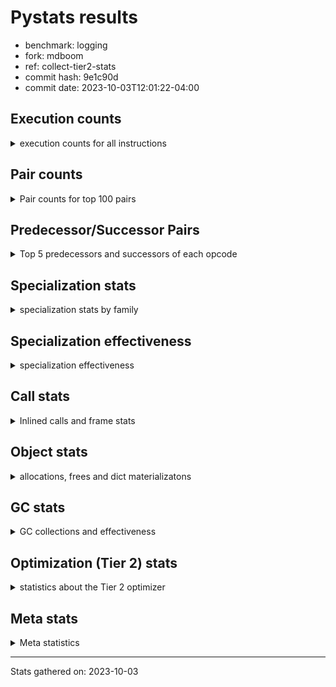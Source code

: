 
# Pystats results

- benchmark: logging
- fork: mdboom
- ref: collect-tier2-stats
- commit hash: 9e1c90d
- commit date: 2023-10-03T12:01:22-04:00

## Execution counts

<details>
<summary> execution counts for all instructions </summary>

|Name | Count | Self | Cumulative | Miss ratio | 
|---|---:|---:|---:|---:|
| LOAD_FAST | 434,014,380 | 22.4% | 22.4% |  |
| POP_JUMP_IF_FALSE | 131,481,780 | 6.8% | 29.2% |  |
| RESUME_CHECK | 124,723,740 | 6.4% | 35.6% |  |
| LOAD_ATTR_INSTANCE_VALUE | 123,517,800 | 6.4% | 42.0% | 1.0% |
| TO_BOOL_BOOL | 108,748,800 | 5.6% | 47.6% |  |
| LOAD_ATTR_METHOD_WITH_VALUES | 106,905,600 | 5.5% | 53.2% |  |
| LOAD_GLOBAL_MODULE | 88,474,500 | 4.6% | 57.7% |  |
| CALL_PY_EXACT_ARGS | 79,872,180 | 4.1% | 61.8% |  |
| RETURN_VALUE | 73,113,960 | 3.8% | 65.6% |  |
| POP_TOP | 61,440,720 | 3.2% | 68.8% |  |
| CALL | 56,540,440 | 2.9% | 71.7% |  |
| RETURN_CONST | 54,067,380 | 2.8% | 74.5% |  |
| STORE_FAST | 50,996,280 | 2.6% | 77.1% |  |
| NOP | 49,152,180 | 2.5% | 79.7% |  |
| LOAD_CONST | 43,008,360 | 2.2% | 81.9% |  |
| BINARY_SUBSCR_DICT | 41,779,200 | 2.2% | 84.1% |  |
| LOAD_FAST_LOAD_FAST | 35,020,800 | 1.8% | 85.9% |  |
| LOAD_ATTR_MODULE | 29,491,680 | 1.5% | 87.4% |  |
| STORE_ATTR_INSTANCE_VALUE | 27,033,600 | 1.4% | 88.8% |  |
| LOAD_ATTR | 17,208,060 | 0.9% | 89.7% |  |
| PUSH_NULL | 14,746,500 | 0.8% | 90.4% |  |
| LOAD_GLOBAL_BUILTIN | 14,745,960 | 0.8% | 91.2% |  |
| LOAD_ATTR_METHOD_NO_DICT | 13,516,920 | 0.7% | 91.9% |  |
| POP_JUMP_IF_TRUE | 13,516,800 | 0.7% | 92.6% |  |
| COMPARE_OP_INT | 11,673,780 | 0.6% | 93.2% |  |
| TO_BOOL_NONE | 11,059,200 | 0.6% | 93.8% |  |
| TO_BOOL_ALWAYS_TRUE | 9,830,400 | 0.5% | 94.3% |  |
| ENTER_EXECUTOR | 7,741,440 | 0.4% | 94.7% |  |
| BINARY_OP | 6,760,260 | 0.3% | 95.0% |  |
| COPY | 6,144,000 | 0.3% | 95.3% |  |
| CALL_BUILTIN_FAST_WITH_KEYWORDS | 6,144,000 | 0.3% | 95.7% |  |
| CALL_ISINSTANCE | 5,529,600 | 0.3% | 95.9% |  |
| JUMP_FORWARD | 4,915,200 | 0.3% | 96.2% |  |
| COMPARE_OP_STR | 4,915,200 | 0.3% | 96.4% |  |
| BINARY_SLICE | 4,915,200 | 0.3% | 96.7% |  |
| BINARY_OP_ADD_INT | 4,915,200 | 0.3% | 97.0% |  |
| CALL_BUILTIN_FAST | 4,300,800 | 0.2% | 97.2% |  |
| CALL_METHOD_DESCRIPTOR_NOARGS | 3,710,220 | 0.2% | 97.4% | 33.8% |
| CALL_METHOD_DESCRIPTOR_FAST | 3,686,760 | 0.2% | 97.6% |  |
| GET_ITER | 3,686,580 | 0.2% | 97.7% |  |
| POP_JUMP_IF_NONE | 3,686,400 | 0.2% | 97.9% |  |
| FOR_ITER_LIST | 3,686,400 | 0.2% | 98.1% |  |
| BUILD_TUPLE | 3,686,400 | 0.2% | 98.3% |  |
| INTERPRETER_EXIT | 3,072,000 | 0.2% | 98.5% |  |
| TO_BOOL | 2,458,240 | 0.1% | 98.6% |  |
| LOAD_ATTR_METHOD_LAZY_DICT | 2,458,140 | 0.1% | 98.7% |  |
| STORE_FAST_STORE_FAST | 2,457,600 | 0.1% | 98.9% |  |
| POP_JUMP_IF_NOT_NONE | 2,457,600 | 0.1% | 99.0% |  |
| LOAD_ATTR_NONDESCRIPTOR_WITH_VALUES | 2,457,600 | 0.1% | 99.1% |  |
| BINARY_SUBSCR_TUPLE_INT | 1,843,200 | 0.1% | 99.2% |  |
| CALL_FUNCTION_EX | 1,229,160 | 0.1% | 99.3% |  |
| BINARY_OP_SUBTRACT_FLOAT | 1,228,980 | 0.1% | 99.3% |  |
| UNPACK_SEQUENCE_TUPLE | 1,228,800 | 0.1% | 99.4% |  |
| TO_BOOL_STR | 1,228,800 | 0.1% | 99.5% |  |
| LOAD_ATTR_PROPERTY | 1,228,800 | 0.1% | 99.5% |  |
| DICT_MERGE | 1,228,800 | 0.1% | 99.6% |  |
| CONTAINS_OP | 1,228,800 | 0.1% | 99.7% |  |
| CALL_STR_1 | 1,228,800 | 0.1% | 99.7% |  |
| CALL_METHOD_DESCRIPTOR_O | 1,228,800 | 0.1% | 99.8% |  |
| BUILD_MAP | 1,228,800 | 0.1% | 99.8% |  |
| BINARY_OP_SUBTRACT_INT | 1,228,800 | 0.1% | 99.9% |  |
| BINARY_OP_ADD_UNICODE | 1,228,800 | 0.1% | 100.0% |  |
| CALL_LEN | 614,580 | 0.0% | 100.0% |  |
| LOAD_DEREF | 540 | 0.0% | 100.0% |  |
| LOAD_GLOBAL | 500 | 0.0% | 100.0% |  |
| LIST_EXTEND | 180 | 0.0% | 100.0% |  |
| FOR_ITER_RANGE | 180 | 0.0% | 100.0% |  |
| COPY_FREE_VARS | 180 | 0.0% | 100.0% |  |
| CALL_INTRINSIC_1 | 180 | 0.0% | 100.0% |  |
| CALL_BUILTIN_CLASS | 180 | 0.0% | 100.0% |  |
| BUILD_LIST | 180 | 0.0% | 100.0% |  |
| CALL_METHOD_DESCRIPTOR_FAST_WITH_KEYWORDS | 120 | 0.0% | 100.0% |  |
| BINARY_OP_MULTIPLY_INT | 120 | 0.0% | 100.0% |  |
| COMPARE_OP | 60 | 0.0% | 100.0% |  |


</details>

## Pair counts

<details>
<summary> Pair counts for top 100 pairs </summary>

|Pair | Count | Self | Cumulative | 
|---|---:|---:|---:|
| LOAD_FAST LOAD_ATTR_INSTANCE_VALUE | 122,880,000 | 6.3% | 6.3% |
| RESUME_CHECK LOAD_FAST | 103,219,380 | 5.3% | 11.7% |
| LOAD_FAST LOAD_ATTR_METHOD_WITH_VALUES | 100,393,140 | 5.2% | 16.9% |
| TO_BOOL_BOOL POP_JUMP_IF_FALSE | 97,689,600 | 5.0% | 21.9% |
| CALL_PY_EXACT_ARGS RESUME_CHECK | 79,872,180 | 4.1% | 26.0% |
| LOAD_ATTR_METHOD_WITH_VALUES LOAD_FAST | 54,681,600 | 2.8% | 28.9% |
| RETURN_CONST POP_TOP | 50,380,980 | 2.6% | 31.5% |
| NOP LOAD_FAST | 46,694,400 | 2.4% | 33.9% |
| LOAD_FAST CALL | 46,080,160 | 2.4% | 36.2% |
| RETURN_VALUE TO_BOOL_BOOL | 45,465,600 | 2.3% | 38.6% |
| POP_JUMP_IF_FALSE RETURN_CONST | 43,008,000 | 2.2% | 40.8% |
| LOAD_ATTR_INSTANCE_VALUE TO_BOOL_BOOL | 43,008,000 | 2.2% | 43.0% |
| LOAD_ATTR_INSTANCE_VALUE LOAD_FAST | 43,008,000 | 2.2% | 45.3% |
| POP_JUMP_IF_FALSE NOP | 41,779,200 | 2.2% | 47.4% |
| LOAD_GLOBAL_MODULE CALL_PY_EXACT_ARGS | 41,779,200 | 2.2% | 49.6% |
| BINARY_SUBSCR_DICT RETURN_VALUE | 41,779,200 | 2.2% | 51.7% |
| POP_TOP LOAD_FAST | 41,410,740 | 2.1% | 53.9% |
| LOAD_FAST BINARY_SUBSCR_DICT | 40,550,400 | 2.1% | 56.0% |
| LOAD_ATTR_METHOD_WITH_VALUES LOAD_GLOBAL_MODULE | 40,550,400 | 2.1% | 58.0% |
| CALL RESUME_CHECK | 40,550,400 | 2.1% | 60.1% |
| STORE_FAST LOAD_FAST | 32,563,680 | 1.7% | 61.8% |
| POP_JUMP_IF_FALSE LOAD_FAST | 30,105,780 | 1.6% | 63.4% |
| LOAD_GLOBAL_MODULE LOAD_ATTR_MODULE | 20,275,500 | 1.0% | 64.4% |
| LOAD_FAST CALL_PY_EXACT_ARGS | 19,660,920 | 1.0% | 65.4% |
| LOAD_FAST STORE_ATTR_INSTANCE_VALUE | 14,745,600 | 0.8% | 66.2% |
| RESUME_CHECK LOAD_GLOBAL_MODULE | 14,131,320 | 0.7% | 66.9% |
| LOAD_ATTR_MODULE PUSH_NULL | 13,517,280 | 0.7% | 67.6% |
| LOAD_FAST LOAD_ATTR | 13,516,980 | 0.7% | 68.3% |
| LOAD_FAST LOAD_CONST | 12,902,520 | 0.7% | 69.0% |
| LOAD_FAST_LOAD_FAST STORE_ATTR_INSTANCE_VALUE | 12,288,000 | 0.6% | 69.6% |
| LOAD_GLOBAL_BUILTIN LOAD_FAST | 11,059,560 | 0.6% | 70.2% |
| POP_TOP RETURN_CONST | 11,059,380 | 0.6% | 70.8% |
| TO_BOOL_NONE POP_JUMP_IF_FALSE | 11,059,200 | 0.6% | 71.3% |
| TO_BOOL_BOOL POP_JUMP_IF_TRUE | 11,059,200 | 0.6% | 71.9% |
| RETURN_VALUE STORE_FAST | 11,059,200 | 0.6% | 72.5% |
| STORE_ATTR_INSTANCE_VALUE LOAD_FAST_LOAD_FAST | 9,830,400 | 0.5% | 73.0% |
| LOAD_ATTR_METHOD_WITH_VALUES CALL_PY_EXACT_ARGS | 9,830,400 | 0.5% | 73.5% |
| COMPARE_OP_INT POP_JUMP_IF_FALSE | 9,216,180 | 0.5% | 74.0% |
| LOAD_FAST RETURN_VALUE | 8,601,780 | 0.4% | 74.4% |
| TO_BOOL_ALWAYS_TRUE POP_JUMP_IF_FALSE | 8,601,600 | 0.4% | 74.9% |
| LOAD_CONST COMPARE_OP_INT | 7,987,240 | 0.4% | 75.3% |
| STORE_ATTR_INSTANCE_VALUE LOAD_GLOBAL_MODULE | 7,372,800 | 0.4% | 75.7% |
| LOAD_CONST STORE_FAST | 7,372,800 | 0.4% | 76.0% |
| LOAD_CONST LOAD_FAST | 7,372,800 | 0.4% | 76.4% |
| LOAD_ATTR_MODULE LOAD_ATTR_MODULE | 6,758,400 | 0.3% | 76.8% |
| PUSH_NULL LOAD_FAST | 6,144,360 | 0.3% | 77.1% |
| RETURN_VALUE RETURN_VALUE | 6,144,180 | 0.3% | 77.4% |
| POP_JUMP_IF_TRUE LOAD_FAST | 6,144,000 | 0.3% | 77.7% |
| LOAD_FAST_LOAD_FAST LOAD_FAST_LOAD_FAST | 6,144,000 | 0.3% | 78.0% |
| LOAD_FAST LOAD_GLOBAL_MODULE | 6,144,000 | 0.3% | 78.4% |
| LOAD_FAST CALL_BUILTIN_FAST_WITH_KEYWORDS | 6,144,000 | 0.3% | 78.7% |
| LOAD_ATTR_MODULE LOAD_FAST | 6,144,000 | 0.3% | 79.0% |
| LOAD_ATTR_METHOD_NO_DICT LOAD_FAST | 6,144,000 | 0.3% | 79.3% |
| LOAD_ATTR_INSTANCE_VALUE TO_BOOL_ALWAYS_TRUE | 6,144,000 | 0.3% | 79.6% |
| LOAD_ATTR_INSTANCE_VALUE LOAD_ATTR_METHOD_NO_DICT | 6,144,000 | 0.3% | 79.9% |
| CALL_ISINSTANCE TO_BOOL_BOOL | 5,529,600 | 0.3% | 80.2% |
| POP_TOP ENTER_EXECUTOR | 5,283,840 | 0.3% | 80.5% |
| CALL STORE_FAST | 4,915,380 | 0.3% | 80.8% |
| STORE_FAST LOAD_GLOBAL_MODULE | 4,915,360 | 0.3% | 81.0% |
| STORE_FAST LOAD_FAST_LOAD_FAST | 4,915,200 | 0.3% | 81.3% |
| RETURN_VALUE LOAD_FAST | 4,915,200 | 0.3% | 81.5% |
| POP_JUMP_IF_FALSE LOAD_GLOBAL_MODULE | 4,915,200 | 0.3% | 81.8% |
| LOAD_GLOBAL_MODULE TO_BOOL_BOOL | 4,915,200 | 0.3% | 82.0% |
| LOAD_FAST TO_BOOL_NONE | 4,915,200 | 0.3% | 82.3% |
| LOAD_FAST STORE_FAST | 4,915,200 | 0.3% | 82.5% |
| LOAD_CONST BINARY_OP_ADD_INT | 4,915,200 | 0.3% | 82.8% |
| LOAD_ATTR_INSTANCE_VALUE TO_BOOL_NONE | 4,915,200 | 0.3% | 83.0% |
| COPY TO_BOOL_BOOL | 4,915,200 | 0.3% | 83.3% |
| ENTER_EXECUTOR LOAD_ATTR_METHOD_WITH_VALUES | 4,054,860 | 0.2% | 83.5% |
| LOAD_ATTR LOAD_ATTR | 3,690,800 | 0.2% | 83.7% |
| PUSH_NULL CALL | 3,686,940 | 0.2% | 83.9% |
| LOAD_GLOBAL_MODULE LOAD_FAST | 3,686,580 | 0.2% | 84.1% |
| LOAD_CONST BINARY_OP | 3,686,440 | 0.2% | 84.3% |
| STORE_FAST LOAD_CONST | 3,686,400 | 0.2% | 84.5% |
| STORE_ATTR_INSTANCE_VALUE LOAD_FAST | 3,686,400 | 0.2% | 84.6% |
| RESUME_CHECK NOP | 3,686,400 | 0.2% | 84.8% |
| POP_JUMP_IF_FALSE LOAD_GLOBAL_BUILTIN | 3,686,400 | 0.2% | 85.0% |
| LOAD_GLOBAL_MODULE COMPARE_OP_STR | 3,686,400 | 0.2% | 85.2% |
| LOAD_FAST_LOAD_FAST LOAD_FAST | 3,686,400 | 0.2% | 85.4% |
| LOAD_FAST_LOAD_FAST LOAD_CONST | 3,686,400 | 0.2% | 85.6% |
| LOAD_FAST TO_BOOL_ALWAYS_TRUE | 3,686,400 | 0.2% | 85.8% |
| LOAD_FAST POP_JUMP_IF_NONE | 3,686,400 | 0.2% | 86.0% |
| LOAD_FAST LOAD_GLOBAL_BUILTIN | 3,686,400 | 0.2% | 86.2% |
| LOAD_FAST LOAD_ATTR_METHOD_NO_DICT | 3,686,400 | 0.2% | 86.4% |
| LOAD_CONST CALL_BUILTIN_FAST | 3,686,400 | 0.2% | 86.5% |
| LOAD_ATTR_INSTANCE_VALUE GET_ITER | 3,686,400 | 0.2% | 86.7% |
| LOAD_ATTR STORE_FAST | 3,686,400 | 0.2% | 86.9% |
| LOAD_ATTR LOAD_FAST | 3,686,400 | 0.2% | 87.1% |
| LOAD_ATTR CALL_PY_EXACT_ARGS | 3,686,400 | 0.2% | 87.3% |
| GET_ITER FOR_ITER_LIST | 3,686,400 | 0.2% | 87.5% |
| COMPARE_OP_STR COPY | 3,686,400 | 0.2% | 87.7% |
| CALL_METHOD_DESCRIPTOR_NOARGS POP_TOP | 3,686,400 | 0.2% | 87.9% |
| CALL_METHOD_DESCRIPTOR_FAST STORE_FAST | 3,686,400 | 0.2% | 88.1% |
| CALL_BUILTIN_FAST_WITH_KEYWORDS RETURN_VALUE | 3,686,400 | 0.2% | 88.3% |
| CALL LOAD_CONST | 3,686,400 | 0.2% | 88.4% |
| BINARY_OP_ADD_INT STORE_FAST | 3,686,400 | 0.2% | 88.6% |
| POP_JUMP_IF_FALSE LOAD_FAST_LOAD_FAST | 3,072,000 | 0.2% | 88.8% |
| LOAD_GLOBAL_MODULE LOAD_FAST_LOAD_FAST | 3,072,000 | 0.2% | 89.0% |
| CACHE RESUME_CHECK | 3,072,000 | 0.2% | 89.1% |
| STORE_FAST LOAD_GLOBAL_BUILTIN | 2,457,840 | 0.1% | 89.2% |


</details>

## Predecessor/Successor Pairs

<details>
<summary> Top 5 predecessors and successors of each opcode </summary>

### BINARY_SLICE

<details>
<summary> Successors and predecessors for BINARY_SLICE </summary>

|Predecessors | Count | Percentage | 
|---|---:|---:|
| LOAD_CONST | 2,457,600 | 50.0% |
| LOAD_FAST | 1,228,800 | 25.0% |
| BINARY_OP_ADD_INT | 1,228,800 | 25.0% |

|Successors | Count | Percentage | 
|---|---:|---:|
| RETURN_VALUE | 1,228,800 | 25.0% |
| LOAD_FAST_LOAD_FAST | 1,228,800 | 25.0% |
| LOAD_FAST | 1,228,800 | 25.0% |
| BUILD_TUPLE | 1,228,800 | 25.0% |


</details>

### GET_ITER

<details>
<summary> Successors and predecessors for GET_ITER </summary>

|Predecessors | Count | Percentage | 
|---|---:|---:|
| LOAD_ATTR_INSTANCE_VALUE | 3,686,400 | 100.0% |
| LOAD_FAST | 180 | 0.0% |

|Successors | Count | Percentage | 
|---|---:|---:|
| FOR_ITER_LIST | 3,686,400 | 100.0% |
| FOR_ITER_RANGE | 180 | 0.0% |


</details>

### NOP

<details>
<summary> Successors and predecessors for NOP </summary>

|Predecessors | Count | Percentage | 
|---|---:|---:|
| POP_JUMP_IF_FALSE | 41,779,200 | 85.0% |
| RESUME_CHECK | 3,686,400 | 7.5% |
| POP_TOP | 2,457,780 | 5.0% |
| STORE_ATTR_INSTANCE_VALUE | 1,228,800 | 2.5% |

|Successors | Count | Percentage | 
|---|---:|---:|
| LOAD_FAST | 46,694,400 | 95.0% |
| LOAD_GLOBAL_MODULE | 2,457,600 | 5.0% |
| LOAD_DEREF | 180 | 0.0% |


</details>

### POP_TOP

<details>
<summary> Successors and predecessors for POP_TOP </summary>

|Predecessors | Count | Percentage | 
|---|---:|---:|
| RETURN_CONST | 50,380,980 | 82.0% |
| CALL_METHOD_DESCRIPTOR_NOARGS | 3,686,400 | 6.0% |
| CALL | 2,457,780 | 4.0% |
| RETURN_VALUE | 1,228,800 | 2.0% |
| POP_JUMP_IF_TRUE | 1,228,800 | 2.0% |

|Successors | Count | Percentage | 
|---|---:|---:|
| LOAD_FAST | 41,410,740 | 67.4% |
| RETURN_CONST | 11,059,380 | 18.0% |
| ENTER_EXECUTOR | 5,283,840 | 8.6% |
| NOP | 2,457,780 | 4.0% |
| LOAD_CONST | 1,228,800 | 2.0% |


</details>

### PUSH_NULL

<details>
<summary> Successors and predecessors for PUSH_NULL </summary>

|Predecessors | Count | Percentage | 
|---|---:|---:|
| LOAD_ATTR_MODULE | 13,517,280 | 91.7% |
| LOAD_ATTR | 1,228,860 | 8.3% |
| LOAD_DEREF | 360 | 0.0% |

|Successors | Count | Percentage | 
|---|---:|---:|
| LOAD_FAST | 6,144,360 | 41.7% |
| CALL | 3,686,940 | 25.0% |
| LOAD_GLOBAL_MODULE | 1,228,800 | 8.3% |
| LOAD_FAST_LOAD_FAST | 1,228,800 | 8.3% |
| LOAD_CONST | 1,228,800 | 8.3% |


</details>

### RETURN_VALUE

<details>
<summary> Successors and predecessors for RETURN_VALUE </summary>

|Predecessors | Count | Percentage | 
|---|---:|---:|
| BINARY_SUBSCR_DICT | 41,779,200 | 57.1% |
| LOAD_FAST | 8,601,780 | 11.8% |
| RETURN_VALUE | 6,144,180 | 8.4% |
| CALL_BUILTIN_FAST_WITH_KEYWORDS | 3,686,400 | 5.0% |
| POP_JUMP_IF_TRUE | 2,457,600 | 3.4% |

|Successors | Count | Percentage | 
|---|---:|---:|
| TO_BOOL_BOOL | 45,465,600 | 62.2% |
| STORE_FAST | 11,059,200 | 15.1% |
| RETURN_VALUE | 6,144,180 | 8.4% |
| LOAD_FAST | 4,915,200 | 6.7% |
| UNPACK_SEQUENCE_TUPLE | 1,228,800 | 1.7% |


</details>

### TO_BOOL

<details>
<summary> Successors and predecessors for TO_BOOL </summary>

|Predecessors | Count | Percentage | 
|---|---:|---:|
| LOAD_FAST | 1,228,800 | 50.0% |
| LOAD_ATTR_INSTANCE_VALUE | 1,228,800 | 50.0% |
| TO_BOOL | 640 | 0.0% |

|Successors | Count | Percentage | 
|---|---:|---:|
| POP_JUMP_IF_FALSE | 2,457,600 | 100.0% |
| TO_BOOL | 640 | 0.0% |


</details>

### BINARY_OP

<details>
<summary> Successors and predecessors for BINARY_OP </summary>

|Predecessors | Count | Percentage | 
|---|---:|---:|
| LOAD_CONST | 3,686,440 | 54.5% |
| LOAD_FAST | 1,228,860 | 18.2% |
| CALL | 1,228,800 | 18.2% |
| LOAD_ATTR_INSTANCE_VALUE | 614,400 | 9.1% |
| BINARY_OP | 1,760 | 0.0% |

|Successors | Count | Percentage | 
|---|---:|---:|
| LOAD_FAST | 2,457,600 | 36.4% |
| RETURN_VALUE | 1,228,800 | 18.2% |
| LOAD_CONST | 1,228,800 | 18.2% |
| CALL | 1,228,800 | 18.2% |
| STORE_FAST | 614,400 | 9.1% |


</details>

### BUILD_LIST

<details>
<summary> Successors and predecessors for BUILD_LIST </summary>

|Predecessors | Count | Percentage | 
|---|---:|---:|
| LOAD_FAST | 180 | 100.0% |

|Successors | Count | Percentage | 
|---|---:|---:|
| LOAD_DEREF | 180 | 100.0% |


</details>

### CALL

<details>
<summary> Successors and predecessors for CALL </summary>

|Predecessors | Count | Percentage | 
|---|---:|---:|
| LOAD_FAST | 46,080,160 | 81.5% |
| PUSH_NULL | 3,686,940 | 6.5% |
| LOAD_ATTR_METHOD_NO_DICT | 2,457,640 | 4.3% |
| LOAD_GLOBAL_MODULE | 1,228,800 | 2.2% |
| LOAD_ATTR_NONDESCRIPTOR_WITH_VALUES | 1,228,800 | 2.2% |

|Successors | Count | Percentage | 
|---|---:|---:|
| RESUME_CHECK | 40,550,400 | 71.7% |
| STORE_FAST | 4,915,380 | 8.7% |
| LOAD_CONST | 3,686,400 | 6.5% |
| POP_TOP | 2,457,780 | 4.3% |
| LOAD_FAST | 2,457,780 | 4.3% |


</details>

### CALL_FUNCTION_EX

<details>
<summary> Successors and predecessors for CALL_FUNCTION_EX </summary>

|Predecessors | Count | Percentage | 
|---|---:|---:|
| DICT_MERGE | 1,228,800 | 100.0% |
| LOAD_FAST | 180 | 0.0% |
| CALL_INTRINSIC_1 | 180 | 0.0% |

|Successors | Count | Percentage | 
|---|---:|---:|
| POP_TOP | 1,228,800 | 100.0% |
| RESUME_CHECK | 180 | 0.0% |
| COPY_FREE_VARS | 180 | 0.0% |


</details>

### CALL_INTRINSIC_1

<details>
<summary> Successors and predecessors for CALL_INTRINSIC_1 </summary>

|Predecessors | Count | Percentage | 
|---|---:|---:|
| LIST_EXTEND | 180 | 100.0% |

|Successors | Count | Percentage | 
|---|---:|---:|
| CALL_FUNCTION_EX | 180 | 100.0% |


</details>

### COMPARE_OP

<details>
<summary> Successors and predecessors for COMPARE_OP </summary>

|Predecessors | Count | Percentage | 
|---|---:|---:|
| BINARY_OP_MULTIPLY_INT | 40 | 66.7% |
| LOAD_CONST | 20 | 33.3% |

|Successors | Count | Percentage | 
|---|---:|---:|
| COMPARE_OP_INT | 60 | 100.0% |


</details>

### COPY_FREE_VARS

<details>
<summary> Successors and predecessors for COPY_FREE_VARS </summary>

|Predecessors | Count | Percentage | 
|---|---:|---:|
| CALL_FUNCTION_EX | 180 | 100.0% |

|Successors | Count | Percentage | 
|---|---:|---:|
| RESUME_CHECK | 180 | 100.0% |


</details>

### ENTER_EXECUTOR

<details>
<summary> Successors and predecessors for ENTER_EXECUTOR </summary>

|Predecessors | Count | Percentage | 
|---|---:|---:|
| POP_TOP | 5,283,840 | 68.3% |
| POP_JUMP_IF_FALSE | 2,457,600 | 31.7% |

|Successors | Count | Percentage | 
|---|---:|---:|
| LOAD_ATTR_METHOD_WITH_VALUES | 4,054,860 | 52.4% |
| LOAD_ATTR_MODULE | 2,457,600 | 31.7% |
| LOAD_FAST | 1,228,800 | 15.9% |
| LOAD_GLOBAL_MODULE | 120 | 0.0% |
| LOAD_GLOBAL | 60 | 0.0% |


</details>

### LIST_EXTEND

<details>
<summary> Successors and predecessors for LIST_EXTEND </summary>

|Predecessors | Count | Percentage | 
|---|---:|---:|
| LOAD_DEREF | 180 | 100.0% |

|Successors | Count | Percentage | 
|---|---:|---:|
| CALL_INTRINSIC_1 | 180 | 100.0% |


</details>

### LOAD_ATTR

<details>
<summary> Successors and predecessors for LOAD_ATTR </summary>

|Predecessors | Count | Percentage | 
|---|---:|---:|
| LOAD_FAST | 13,516,980 | 78.6% |
| LOAD_ATTR | 3,690,800 | 21.4% |
| LOAD_GLOBAL_MODULE | 180 | 0.0% |
| LOAD_GLOBAL | 60 | 0.0% |
| CALL_METHOD_DESCRIPTOR_NOARGS | 40 | 0.0% |

|Successors | Count | Percentage | 
|---|---:|---:|
| LOAD_ATTR | 3,690,800 | 21.4% |
| STORE_FAST | 3,686,400 | 21.4% |
| LOAD_FAST | 3,686,400 | 21.4% |
| CALL_PY_EXACT_ARGS | 3,686,400 | 21.4% |
| PUSH_NULL | 1,228,860 | 7.1% |


</details>

### LOAD_CONST

<details>
<summary> Successors and predecessors for LOAD_CONST </summary>

|Predecessors | Count | Percentage | 
|---|---:|---:|
| LOAD_FAST | 12,902,520 | 30.0% |
| STORE_FAST | 3,686,400 | 8.6% |
| LOAD_FAST_LOAD_FAST | 3,686,400 | 8.6% |
| CALL | 3,686,400 | 8.6% |
| POP_JUMP_IF_TRUE | 2,457,600 | 5.7% |

|Successors | Count | Percentage | 
|---|---:|---:|
| COMPARE_OP_INT | 7,987,240 | 18.6% |
| STORE_FAST | 7,372,800 | 17.1% |
| LOAD_FAST | 7,372,800 | 17.1% |
| BINARY_OP_ADD_INT | 4,915,200 | 11.4% |
| BINARY_OP | 3,686,440 | 8.6% |


</details>

### LOAD_DEREF

<details>
<summary> Successors and predecessors for LOAD_DEREF </summary>

|Predecessors | Count | Percentage | 
|---|---:|---:|
| RESUME_CHECK | 180 | 33.3% |
| NOP | 180 | 33.3% |
| BUILD_LIST | 180 | 33.3% |

|Successors | Count | Percentage | 
|---|---:|---:|
| PUSH_NULL | 360 | 66.7% |
| LIST_EXTEND | 180 | 33.3% |


</details>

### LOAD_FAST

<details>
<summary> Successors and predecessors for LOAD_FAST </summary>

|Predecessors | Count | Percentage | 
|---|---:|---:|
| RESUME_CHECK | 103,219,380 | 23.8% |
| LOAD_ATTR_METHOD_WITH_VALUES | 54,681,600 | 12.6% |
| NOP | 46,694,400 | 10.8% |
| LOAD_ATTR_INSTANCE_VALUE | 43,008,000 | 9.9% |
| POP_TOP | 41,410,740 | 9.5% |

|Successors | Count | Percentage | 
|---|---:|---:|
| LOAD_ATTR_INSTANCE_VALUE | 122,880,000 | 28.3% |
| LOAD_ATTR_METHOD_WITH_VALUES | 100,393,140 | 23.1% |
| CALL | 46,080,160 | 10.6% |
| BINARY_SUBSCR_DICT | 40,550,400 | 9.3% |
| CALL_PY_EXACT_ARGS | 19,660,920 | 4.5% |


</details>

### LOAD_GLOBAL

<details>
<summary> Successors and predecessors for LOAD_GLOBAL </summary>

|Predecessors | Count | Percentage | 
|---|---:|---:|
| STORE_FAST | 200 | 40.0% |
| RETURN_VALUE | 120 | 24.0% |
| RESUME_CHECK | 60 | 12.0% |
| POP_TOP | 60 | 12.0% |
| ENTER_EXECUTOR | 60 | 12.0% |

|Successors | Count | Percentage | 
|---|---:|---:|
| LOAD_GLOBAL_MODULE | 320 | 64.0% |
| LOAD_GLOBAL_BUILTIN | 120 | 24.0% |
| LOAD_ATTR | 60 | 12.0% |


</details>

### POP_JUMP_IF_FALSE

<details>
<summary> Successors and predecessors for POP_JUMP_IF_FALSE </summary>

|Predecessors | Count | Percentage | 
|---|---:|---:|
| TO_BOOL_BOOL | 97,689,600 | 74.3% |
| TO_BOOL_NONE | 11,059,200 | 8.4% |
| COMPARE_OP_INT | 9,216,180 | 7.0% |
| TO_BOOL_ALWAYS_TRUE | 8,601,600 | 6.5% |
| TO_BOOL | 2,457,600 | 1.9% |

|Successors | Count | Percentage | 
|---|---:|---:|
| RETURN_CONST | 43,008,000 | 32.7% |
| NOP | 41,779,200 | 31.8% |
| LOAD_FAST | 30,105,780 | 22.9% |
| LOAD_GLOBAL_MODULE | 4,915,200 | 3.7% |
| LOAD_GLOBAL_BUILTIN | 3,686,400 | 2.8% |


</details>

### POP_JUMP_IF_NONE

<details>
<summary> Successors and predecessors for POP_JUMP_IF_NONE </summary>

|Predecessors | Count | Percentage | 
|---|---:|---:|
| LOAD_FAST | 3,686,400 | 100.0% |

|Successors | Count | Percentage | 
|---|---:|---:|
| LOAD_FAST | 2,457,600 | 66.7% |
| LOAD_GLOBAL_MODULE | 1,228,800 | 33.3% |


</details>

### POP_JUMP_IF_NOT_NONE

<details>
<summary> Successors and predecessors for POP_JUMP_IF_NOT_NONE </summary>

|Predecessors | Count | Percentage | 
|---|---:|---:|
| LOAD_FAST | 2,457,600 | 100.0% |

|Successors | Count | Percentage | 
|---|---:|---:|
| LOAD_FAST | 2,457,600 | 100.0% |


</details>

### POP_JUMP_IF_TRUE

<details>
<summary> Successors and predecessors for POP_JUMP_IF_TRUE </summary>

|Predecessors | Count | Percentage | 
|---|---:|---:|
| TO_BOOL_BOOL | 11,059,200 | 81.8% |
| TO_BOOL_ALWAYS_TRUE | 1,228,800 | 9.1% |
| COMPARE_OP_INT | 1,228,800 | 9.1% |

|Successors | Count | Percentage | 
|---|---:|---:|
| LOAD_FAST | 6,144,000 | 45.5% |
| RETURN_VALUE | 2,457,600 | 18.2% |
| LOAD_CONST | 2,457,600 | 18.2% |
| POP_TOP | 1,228,800 | 9.1% |
| LOAD_GLOBAL_BUILTIN | 1,228,800 | 9.1% |


</details>

### RETURN_CONST

<details>
<summary> Successors and predecessors for RETURN_CONST </summary>

|Predecessors | Count | Percentage | 
|---|---:|---:|
| POP_JUMP_IF_FALSE | 43,008,000 | 79.5% |
| POP_TOP | 11,059,380 | 20.5% |

|Successors | Count | Percentage | 
|---|---:|---:|
| POP_TOP | 50,380,980 | 93.2% |
| INTERPRETER_EXIT | 2,457,600 | 4.5% |
| STORE_FAST | 1,228,800 | 2.3% |


</details>

### STORE_FAST

<details>
<summary> Successors and predecessors for STORE_FAST </summary>

|Predecessors | Count | Percentage | 
|---|---:|---:|
| RETURN_VALUE | 11,059,200 | 21.7% |
| LOAD_CONST | 7,372,800 | 14.5% |
| CALL | 4,915,380 | 9.6% |
| LOAD_FAST | 4,915,200 | 9.6% |
| LOAD_ATTR | 3,686,400 | 7.2% |

|Successors | Count | Percentage | 
|---|---:|---:|
| LOAD_FAST | 32,563,680 | 63.9% |
| LOAD_GLOBAL_MODULE | 4,915,360 | 9.6% |
| LOAD_FAST_LOAD_FAST | 4,915,200 | 9.6% |
| LOAD_CONST | 3,686,400 | 7.2% |
| LOAD_GLOBAL_BUILTIN | 2,457,840 | 4.8% |


</details>

### BINARY_OP_SUBTRACT_FLOAT

<details>
<summary> Successors and predecessors for BINARY_OP_SUBTRACT_FLOAT </summary>

|Predecessors | Count | Percentage | 
|---|---:|---:|
| LOAD_GLOBAL_MODULE | 1,228,800 | 100.0% |
| LOAD_FAST | 120 | 0.0% |
| BINARY_OP | 60 | 0.0% |

|Successors | Count | Percentage | 
|---|---:|---:|
| LOAD_CONST | 1,228,800 | 100.0% |
| STORE_FAST | 180 | 0.0% |


</details>

### BINARY_SUBSCR_DICT

<details>
<summary> Successors and predecessors for BINARY_SUBSCR_DICT </summary>

|Predecessors | Count | Percentage | 
|---|---:|---:|
| LOAD_FAST | 40,550,400 | 97.1% |
| CALL | 1,228,800 | 2.9% |

|Successors | Count | Percentage | 
|---|---:|---:|
| RETURN_VALUE | 41,779,200 | 100.0% |


</details>

### CALL_BUILTIN_CLASS

<details>
<summary> Successors and predecessors for CALL_BUILTIN_CLASS </summary>

|Predecessors | Count | Percentage | 
|---|---:|---:|
| LOAD_FAST | 120 | 66.7% |
| CALL | 60 | 33.3% |

|Successors | Count | Percentage | 
|---|---:|---:|
| STORE_FAST | 180 | 100.0% |


</details>

### CALL_LEN

<details>
<summary> Successors and predecessors for CALL_LEN </summary>

|Predecessors | Count | Percentage | 
|---|---:|---:|
| LOAD_FAST | 614,480 | 100.0% |
| CALL | 60 | 0.0% |
| CALL_METHOD_DESCRIPTOR_NOARGS | 40 | 0.0% |

|Successors | Count | Percentage | 
|---|---:|---:|
| LOAD_CONST | 614,460 | 100.0% |
| LOAD_FAST | 120 | 0.0% |


</details>

### CALL_METHOD_DESCRIPTOR_FAST

<details>
<summary> Successors and predecessors for CALL_METHOD_DESCRIPTOR_FAST </summary>

|Predecessors | Count | Percentage | 
|---|---:|---:|
| LOAD_CONST | 2,457,720 | 66.7% |
| LOAD_FAST | 1,228,800 | 33.3% |
| LOAD_ATTR_METHOD_LAZY_DICT | 120 | 0.0% |
| CALL | 120 | 0.0% |

|Successors | Count | Percentage | 
|---|---:|---:|
| STORE_FAST | 3,686,400 | 100.0% |
| POP_TOP | 360 | 0.0% |


</details>

### CALL_METHOD_DESCRIPTOR_NOARGS

<details>
<summary> Successors and predecessors for CALL_METHOD_DESCRIPTOR_NOARGS </summary>

|Predecessors | Count | Percentage | 
|---|---:|---:|
| LOAD_ATTR_METHOD_NO_DICT | 2,457,600 | 66.2% |
| LOAD_ATTR_METHOD_LAZY_DICT | 1,228,920 | 33.1% |
| CALL_METHOD_DESCRIPTOR_NOARGS | 23,640 | 0.6% |
| CALL | 60 | 0.0% |

|Successors | Count | Percentage | 
|---|---:|---:|
| POP_TOP | 3,686,400 | 99.4% |
| CALL_METHOD_DESCRIPTOR_NOARGS | 23,640 | 0.6% |
| LOAD_ATTR_METHOD_NO_DICT | 80 | 0.0% |
| LOAD_ATTR | 40 | 0.0% |
| CALL_LEN | 40 | 0.0% |


</details>

### CALL_PY_EXACT_ARGS

<details>
<summary> Successors and predecessors for CALL_PY_EXACT_ARGS </summary>

|Predecessors | Count | Percentage | 
|---|---:|---:|
| LOAD_GLOBAL_MODULE | 41,779,200 | 52.3% |
| LOAD_FAST | 19,660,920 | 24.6% |
| LOAD_ATTR_METHOD_WITH_VALUES | 9,830,400 | 12.3% |
| LOAD_ATTR | 3,686,400 | 4.6% |
| LOAD_FAST_LOAD_FAST | 2,457,600 | 3.1% |

|Successors | Count | Percentage | 
|---|---:|---:|
| RESUME_CHECK | 79,872,180 | 100.0% |


</details>

### COMPARE_OP_INT

<details>
<summary> Successors and predecessors for COMPARE_OP_INT </summary>

|Predecessors | Count | Percentage | 
|---|---:|---:|
| LOAD_CONST | 7,987,240 | 68.4% |
| LOAD_FAST_LOAD_FAST | 2,457,600 | 21.1% |
| LOAD_ATTR_INSTANCE_VALUE | 1,228,800 | 10.5% |
| BINARY_OP_MULTIPLY_INT | 80 | 0.0% |
| COMPARE_OP | 60 | 0.0% |

|Successors | Count | Percentage | 
|---|---:|---:|
| POP_JUMP_IF_FALSE | 9,216,180 | 78.9% |
| RETURN_VALUE | 1,228,800 | 10.5% |
| POP_JUMP_IF_TRUE | 1,228,800 | 10.5% |


</details>

### FOR_ITER_RANGE

<details>
<summary> Successors and predecessors for FOR_ITER_RANGE </summary>

|Predecessors | Count | Percentage | 
|---|---:|---:|
| GET_ITER | 180 | 100.0% |

|Successors | Count | Percentage | 
|---|---:|---:|
| STORE_FAST | 180 | 100.0% |


</details>

### LOAD_ATTR_INSTANCE_VALUE

<details>
<summary> Successors and predecessors for LOAD_ATTR_INSTANCE_VALUE </summary>

|Predecessors | Count | Percentage | 
|---|---:|---:|
| LOAD_FAST | 122,880,000 | 99.5% |
| LOAD_FAST_LOAD_FAST | 614,400 | 0.5% |
| LOAD_ATTR_INSTANCE_VALUE | 23,400 | 0.0% |

|Successors | Count | Percentage | 
|---|---:|---:|
| TO_BOOL_BOOL | 43,008,000 | 34.8% |
| LOAD_FAST | 43,008,000 | 34.8% |
| TO_BOOL_ALWAYS_TRUE | 6,144,000 | 5.0% |
| LOAD_ATTR_METHOD_NO_DICT | 6,144,000 | 5.0% |
| TO_BOOL_NONE | 4,915,200 | 4.0% |


</details>

### LOAD_ATTR_METHOD_LAZY_DICT

<details>
<summary> Successors and predecessors for LOAD_ATTR_METHOD_LAZY_DICT </summary>

|Predecessors | Count | Percentage | 
|---|---:|---:|
| LOAD_FAST | 1,229,160 | 50.0% |
| LOAD_ATTR_INSTANCE_VALUE | 1,228,800 | 50.0% |
| LOAD_ATTR | 180 | 0.0% |

|Successors | Count | Percentage | 
|---|---:|---:|
| CALL_METHOD_DESCRIPTOR_NOARGS | 1,228,920 | 50.0% |
| LOAD_FAST_LOAD_FAST | 1,228,800 | 50.0% |
| LOAD_CONST | 180 | 0.0% |
| CALL_METHOD_DESCRIPTOR_FAST | 120 | 0.0% |
| CALL | 120 | 0.0% |


</details>

### LOAD_ATTR_METHOD_WITH_VALUES

<details>
<summary> Successors and predecessors for LOAD_ATTR_METHOD_WITH_VALUES </summary>

|Predecessors | Count | Percentage | 
|---|---:|---:|
| LOAD_FAST | 100,393,140 | 93.9% |
| ENTER_EXECUTOR | 4,054,860 | 3.8% |
| LOAD_ATTR_INSTANCE_VALUE | 2,457,600 | 2.3% |

|Successors | Count | Percentage | 
|---|---:|---:|
| LOAD_FAST | 54,681,600 | 51.1% |
| LOAD_GLOBAL_MODULE | 40,550,400 | 37.9% |
| CALL_PY_EXACT_ARGS | 9,830,400 | 9.2% |
| LOAD_FAST_LOAD_FAST | 1,843,200 | 1.7% |


</details>

### LOAD_ATTR_MODULE

<details>
<summary> Successors and predecessors for LOAD_ATTR_MODULE </summary>

|Predecessors | Count | Percentage | 
|---|---:|---:|
| LOAD_GLOBAL_MODULE | 20,275,500 | 68.7% |
| LOAD_ATTR_MODULE | 6,758,400 | 22.9% |
| ENTER_EXECUTOR | 2,457,600 | 8.3% |
| LOAD_ATTR | 180 | 0.0% |

|Successors | Count | Percentage | 
|---|---:|---:|
| PUSH_NULL | 13,517,280 | 45.8% |
| LOAD_ATTR_MODULE | 6,758,400 | 22.9% |
| LOAD_FAST | 6,144,000 | 20.8% |
| LOAD_ATTR_METHOD_NO_DICT | 2,457,600 | 8.3% |
| CALL_ISINSTANCE | 614,400 | 2.1% |


</details>

### LOAD_GLOBAL_BUILTIN

<details>
<summary> Successors and predecessors for LOAD_GLOBAL_BUILTIN </summary>

|Predecessors | Count | Percentage | 
|---|---:|---:|
| POP_JUMP_IF_FALSE | 3,686,400 | 25.0% |
| LOAD_FAST | 3,686,400 | 25.0% |
| STORE_FAST | 2,457,840 | 16.7% |
| RESUME_CHECK | 2,457,600 | 16.7% |
| STORE_ATTR_INSTANCE_VALUE | 1,228,800 | 8.3% |

|Successors | Count | Percentage | 
|---|---:|---:|
| LOAD_FAST | 11,059,560 | 75.0% |
| CALL_ISINSTANCE | 2,457,600 | 16.7% |
| LOAD_GLOBAL_MODULE | 1,228,800 | 8.3% |


</details>

### LOAD_GLOBAL_MODULE

<details>
<summary> Successors and predecessors for LOAD_GLOBAL_MODULE </summary>

|Predecessors | Count | Percentage | 
|---|---:|---:|
| LOAD_ATTR_METHOD_WITH_VALUES | 40,550,400 | 45.8% |
| RESUME_CHECK | 14,131,320 | 16.0% |
| STORE_ATTR_INSTANCE_VALUE | 7,372,800 | 8.3% |
| LOAD_FAST | 6,144,000 | 6.9% |
| STORE_FAST | 4,915,360 | 5.6% |

|Successors | Count | Percentage | 
|---|---:|---:|
| CALL_PY_EXACT_ARGS | 41,779,200 | 47.2% |
| LOAD_ATTR_MODULE | 20,275,500 | 22.9% |
| TO_BOOL_BOOL | 4,915,200 | 5.6% |
| LOAD_FAST | 3,686,580 | 4.2% |
| COMPARE_OP_STR | 3,686,400 | 4.2% |


</details>

### RESUME_CHECK

<details>
<summary> Successors and predecessors for RESUME_CHECK </summary>

|Predecessors | Count | Percentage | 
|---|---:|---:|
| CALL_PY_EXACT_ARGS | 79,872,180 | 64.0% |
| CALL | 40,550,400 | 32.5% |
| CACHE | 3,072,000 | 2.5% |
| LOAD_ATTR_PROPERTY | 1,228,800 | 1.0% |
| COPY_FREE_VARS | 180 | 0.0% |

|Successors | Count | Percentage | 
|---|---:|---:|
| LOAD_FAST | 103,219,380 | 82.8% |
| LOAD_GLOBAL_MODULE | 14,131,320 | 11.3% |
| NOP | 3,686,400 | 3.0% |
| LOAD_GLOBAL_BUILTIN | 2,457,600 | 2.0% |
| LOAD_CONST | 1,228,800 | 1.0% |


</details>

### TO_BOOL_BOOL

<details>
<summary> Successors and predecessors for TO_BOOL_BOOL </summary>

|Predecessors | Count | Percentage | 
|---|---:|---:|
| RETURN_VALUE | 45,465,600 | 41.8% |
| LOAD_ATTR_INSTANCE_VALUE | 43,008,000 | 39.5% |
| CALL_ISINSTANCE | 5,529,600 | 5.1% |
| LOAD_GLOBAL_MODULE | 4,915,200 | 4.5% |
| COPY | 4,915,200 | 4.5% |

|Successors | Count | Percentage | 
|---|---:|---:|
| POP_JUMP_IF_FALSE | 97,689,600 | 89.8% |
| POP_JUMP_IF_TRUE | 11,059,200 | 10.2% |


</details>

### CACHE

<details>
<summary> Successors and predecessors for CACHE </summary>

|Predecessors | Count | Percentage | 
|---|---:|---:|

|Successors | Count | Percentage | 
|---|---:|---:|
| RESUME_CHECK | 3,072,000 | 100.0% |


</details>

### INTERPRETER_EXIT

<details>
<summary> Successors and predecessors for INTERPRETER_EXIT </summary>

|Predecessors | Count | Percentage | 
|---|---:|---:|
| RETURN_CONST | 2,457,600 | 80.0% |
| RETURN_VALUE | 614,400 | 20.0% |

|Successors | Count | Percentage | 
|---|---:|---:|


</details>

### BUILD_MAP

<details>
<summary> Successors and predecessors for BUILD_MAP </summary>

|Predecessors | Count | Percentage | 
|---|---:|---:|
| BUILD_TUPLE | 1,228,800 | 100.0% |

|Successors | Count | Percentage | 
|---|---:|---:|
| LOAD_FAST | 1,228,800 | 100.0% |


</details>

### BUILD_TUPLE

<details>
<summary> Successors and predecessors for BUILD_TUPLE </summary>

|Predecessors | Count | Percentage | 
|---|---:|---:|
| LOAD_FAST_LOAD_FAST | 1,228,800 | 33.3% |
| LOAD_FAST | 1,228,800 | 33.3% |
| BINARY_SLICE | 1,228,800 | 33.3% |

|Successors | Count | Percentage | 
|---|---:|---:|
| RETURN_VALUE | 2,457,600 | 66.7% |
| BUILD_MAP | 1,228,800 | 33.3% |


</details>

### CONTAINS_OP

<details>
<summary> Successors and predecessors for CONTAINS_OP </summary>

|Predecessors | Count | Percentage | 
|---|---:|---:|
| LOAD_FAST | 1,228,800 | 100.0% |

|Successors | Count | Percentage | 
|---|---:|---:|
| COPY | 1,228,800 | 100.0% |


</details>

### COPY

<details>
<summary> Successors and predecessors for COPY </summary>

|Predecessors | Count | Percentage | 
|---|---:|---:|
| COMPARE_OP_STR | 3,686,400 | 60.0% |
| LOAD_ATTR_INSTANCE_VALUE | 1,228,800 | 20.0% |
| CONTAINS_OP | 1,228,800 | 20.0% |

|Successors | Count | Percentage | 
|---|---:|---:|
| TO_BOOL_BOOL | 4,915,200 | 80.0% |
| STORE_FAST | 1,228,800 | 20.0% |


</details>

### DICT_MERGE

<details>
<summary> Successors and predecessors for DICT_MERGE </summary>

|Predecessors | Count | Percentage | 
|---|---:|---:|
| LOAD_FAST | 1,228,800 | 100.0% |

|Successors | Count | Percentage | 
|---|---:|---:|
| CALL_FUNCTION_EX | 1,228,800 | 100.0% |


</details>

### JUMP_FORWARD

<details>
<summary> Successors and predecessors for JUMP_FORWARD </summary>

|Predecessors | Count | Percentage | 
|---|---:|---:|
| STORE_ATTR_INSTANCE_VALUE | 2,457,600 | 50.0% |
| STORE_FAST_STORE_FAST | 1,228,800 | 25.0% |
| STORE_FAST | 1,228,800 | 25.0% |

|Successors | Count | Percentage | 
|---|---:|---:|
| LOAD_FAST | 2,457,600 | 50.0% |
| LOAD_GLOBAL_MODULE | 1,228,800 | 25.0% |
| LOAD_CONST | 1,228,800 | 25.0% |


</details>

### LOAD_FAST_LOAD_FAST

<details>
<summary> Successors and predecessors for LOAD_FAST_LOAD_FAST </summary>

|Predecessors | Count | Percentage | 
|---|---:|---:|
| STORE_ATTR_INSTANCE_VALUE | 9,830,400 | 28.1% |
| LOAD_FAST_LOAD_FAST | 6,144,000 | 17.5% |
| STORE_FAST | 4,915,200 | 14.0% |
| POP_JUMP_IF_FALSE | 3,072,000 | 8.8% |
| LOAD_GLOBAL_MODULE | 3,072,000 | 8.8% |

|Successors | Count | Percentage | 
|---|---:|---:|
| STORE_ATTR_INSTANCE_VALUE | 12,288,000 | 35.1% |
| LOAD_FAST_LOAD_FAST | 6,144,000 | 17.5% |
| LOAD_FAST | 3,686,400 | 10.5% |
| LOAD_CONST | 3,686,400 | 10.5% |
| COMPARE_OP_INT | 2,457,600 | 7.0% |


</details>

### STORE_FAST_STORE_FAST

<details>
<summary> Successors and predecessors for STORE_FAST_STORE_FAST </summary>

|Predecessors | Count | Percentage | 
|---|---:|---:|
| UNPACK_SEQUENCE_TUPLE | 1,228,800 | 50.0% |
| STORE_FAST_STORE_FAST | 1,228,800 | 50.0% |

|Successors | Count | Percentage | 
|---|---:|---:|
| STORE_FAST_STORE_FAST | 1,228,800 | 50.0% |
| JUMP_FORWARD | 1,228,800 | 50.0% |


</details>

### BINARY_OP_ADD_INT

<details>
<summary> Successors and predecessors for BINARY_OP_ADD_INT </summary>

|Predecessors | Count | Percentage | 
|---|---:|---:|
| LOAD_CONST | 4,915,200 | 100.0% |

|Successors | Count | Percentage | 
|---|---:|---:|
| STORE_FAST | 3,686,400 | 75.0% |
| BINARY_SLICE | 1,228,800 | 25.0% |


</details>

### BINARY_OP_ADD_UNICODE

<details>
<summary> Successors and predecessors for BINARY_OP_ADD_UNICODE </summary>

|Predecessors | Count | Percentage | 
|---|---:|---:|
| LOAD_ATTR_NONDESCRIPTOR_WITH_VALUES | 1,228,800 | 100.0% |

|Successors | Count | Percentage | 
|---|---:|---:|
| CALL_METHOD_DESCRIPTOR_O | 1,228,800 | 100.0% |


</details>

### BINARY_OP_MULTIPLY_INT

<details>
<summary> Successors and predecessors for BINARY_OP_MULTIPLY_INT </summary>

|Predecessors | Count | Percentage | 
|---|---:|---:|
| LOAD_CONST | 80 | 66.7% |
| BINARY_OP | 40 | 33.3% |

|Successors | Count | Percentage | 
|---|---:|---:|
| COMPARE_OP_INT | 80 | 66.7% |
| COMPARE_OP | 40 | 33.3% |


</details>

### BINARY_OP_SUBTRACT_INT

<details>
<summary> Successors and predecessors for BINARY_OP_SUBTRACT_INT </summary>

|Predecessors | Count | Percentage | 
|---|---:|---:|
| LOAD_CONST | 1,228,800 | 100.0% |

|Successors | Count | Percentage | 
|---|---:|---:|
| STORE_FAST | 1,228,800 | 100.0% |


</details>

### BINARY_SUBSCR_TUPLE_INT

<details>
<summary> Successors and predecessors for BINARY_SUBSCR_TUPLE_INT </summary>

|Predecessors | Count | Percentage | 
|---|---:|---:|
| LOAD_CONST | 1,843,200 | 100.0% |

|Successors | Count | Percentage | 
|---|---:|---:|
| LOAD_FAST | 1,228,800 | 66.7% |
| LOAD_GLOBAL_MODULE | 614,400 | 33.3% |


</details>

### CALL_BUILTIN_FAST

<details>
<summary> Successors and predecessors for CALL_BUILTIN_FAST </summary>

|Predecessors | Count | Percentage | 
|---|---:|---:|
| LOAD_CONST | 3,686,400 | 85.7% |
| LOAD_FAST_LOAD_FAST | 614,400 | 14.3% |

|Successors | Count | Percentage | 
|---|---:|---:|
| TO_BOOL_BOOL | 2,457,600 | 57.1% |
| RETURN_VALUE | 1,843,200 | 42.9% |


</details>

### CALL_BUILTIN_FAST_WITH_KEYWORDS

<details>
<summary> Successors and predecessors for CALL_BUILTIN_FAST_WITH_KEYWORDS </summary>

|Predecessors | Count | Percentage | 
|---|---:|---:|
| LOAD_FAST | 6,144,000 | 100.0% |

|Successors | Count | Percentage | 
|---|---:|---:|
| RETURN_VALUE | 3,686,400 | 60.0% |
| STORE_FAST | 2,457,600 | 40.0% |


</details>

### CALL_ISINSTANCE

<details>
<summary> Successors and predecessors for CALL_ISINSTANCE </summary>

|Predecessors | Count | Percentage | 
|---|---:|---:|
| LOAD_GLOBAL_MODULE | 2,457,600 | 44.4% |
| LOAD_GLOBAL_BUILTIN | 2,457,600 | 44.4% |
| LOAD_ATTR_MODULE | 614,400 | 11.1% |

|Successors | Count | Percentage | 
|---|---:|---:|
| TO_BOOL_BOOL | 5,529,600 | 100.0% |


</details>

### CALL_METHOD_DESCRIPTOR_FAST_WITH_KEYWORDS

<details>
<summary> Successors and predecessors for CALL_METHOD_DESCRIPTOR_FAST_WITH_KEYWORDS </summary>

|Predecessors | Count | Percentage | 
|---|---:|---:|
| LOAD_ATTR_METHOD_NO_DICT | 80 | 66.7% |
| CALL | 40 | 33.3% |

|Successors | Count | Percentage | 
|---|---:|---:|
| STORE_FAST | 120 | 100.0% |


</details>

### CALL_METHOD_DESCRIPTOR_O

<details>
<summary> Successors and predecessors for CALL_METHOD_DESCRIPTOR_O </summary>

|Predecessors | Count | Percentage | 
|---|---:|---:|
| BINARY_OP_ADD_UNICODE | 1,228,800 | 100.0% |

|Successors | Count | Percentage | 
|---|---:|---:|
| POP_TOP | 1,228,800 | 100.0% |


</details>

### CALL_STR_1

<details>
<summary> Successors and predecessors for CALL_STR_1 </summary>

|Predecessors | Count | Percentage | 
|---|---:|---:|
| LOAD_ATTR_INSTANCE_VALUE | 1,228,800 | 100.0% |

|Successors | Count | Percentage | 
|---|---:|---:|
| STORE_FAST | 1,228,800 | 100.0% |


</details>

### COMPARE_OP_STR

<details>
<summary> Successors and predecessors for COMPARE_OP_STR </summary>

|Predecessors | Count | Percentage | 
|---|---:|---:|
| LOAD_GLOBAL_MODULE | 3,686,400 | 75.0% |
| LOAD_FAST | 1,228,800 | 25.0% |

|Successors | Count | Percentage | 
|---|---:|---:|
| COPY | 3,686,400 | 75.0% |
| POP_JUMP_IF_FALSE | 1,228,800 | 25.0% |


</details>

### FOR_ITER_LIST

<details>
<summary> Successors and predecessors for FOR_ITER_LIST </summary>

|Predecessors | Count | Percentage | 
|---|---:|---:|
| GET_ITER | 3,686,400 | 100.0% |

|Successors | Count | Percentage | 
|---|---:|---:|
| LOAD_FAST | 2,457,600 | 66.7% |
| STORE_FAST | 1,228,800 | 33.3% |


</details>

### LOAD_ATTR_METHOD_NO_DICT

<details>
<summary> Successors and predecessors for LOAD_ATTR_METHOD_NO_DICT </summary>

|Predecessors | Count | Percentage | 
|---|---:|---:|
| LOAD_ATTR_INSTANCE_VALUE | 6,144,000 | 45.5% |
| LOAD_FAST | 3,686,400 | 27.3% |
| LOAD_ATTR_MODULE | 2,457,600 | 18.2% |
| LOAD_GLOBAL_MODULE | 1,228,800 | 9.1% |
| CALL_METHOD_DESCRIPTOR_NOARGS | 80 | 0.0% |

|Successors | Count | Percentage | 
|---|---:|---:|
| LOAD_FAST | 6,144,000 | 45.5% |
| CALL | 2,457,640 | 18.2% |
| LOAD_CONST | 2,457,600 | 18.2% |
| CALL_METHOD_DESCRIPTOR_NOARGS | 2,457,600 | 18.2% |
| CALL_METHOD_DESCRIPTOR_FAST_WITH_KEYWORDS | 80 | 0.0% |


</details>

### LOAD_ATTR_NONDESCRIPTOR_WITH_VALUES

<details>
<summary> Successors and predecessors for LOAD_ATTR_NONDESCRIPTOR_WITH_VALUES </summary>

|Predecessors | Count | Percentage | 
|---|---:|---:|
| LOAD_FAST_LOAD_FAST | 1,228,800 | 50.0% |
| LOAD_FAST | 1,228,800 | 50.0% |

|Successors | Count | Percentage | 
|---|---:|---:|
| CALL | 1,228,800 | 50.0% |
| BINARY_OP_ADD_UNICODE | 1,228,800 | 50.0% |


</details>

### LOAD_ATTR_PROPERTY

<details>
<summary> Successors and predecessors for LOAD_ATTR_PROPERTY </summary>

|Predecessors | Count | Percentage | 
|---|---:|---:|
| RETURN_VALUE | 1,228,800 | 100.0% |

|Successors | Count | Percentage | 
|---|---:|---:|
| RESUME_CHECK | 1,228,800 | 100.0% |


</details>

### STORE_ATTR_INSTANCE_VALUE

<details>
<summary> Successors and predecessors for STORE_ATTR_INSTANCE_VALUE </summary>

|Predecessors | Count | Percentage | 
|---|---:|---:|
| LOAD_FAST | 14,745,600 | 54.5% |
| LOAD_FAST_LOAD_FAST | 12,288,000 | 45.5% |

|Successors | Count | Percentage | 
|---|---:|---:|
| LOAD_FAST_LOAD_FAST | 9,830,400 | 36.4% |
| LOAD_GLOBAL_MODULE | 7,372,800 | 27.3% |
| LOAD_FAST | 3,686,400 | 13.6% |
| JUMP_FORWARD | 2,457,600 | 9.1% |
| NOP | 1,228,800 | 4.5% |


</details>

### TO_BOOL_ALWAYS_TRUE

<details>
<summary> Successors and predecessors for TO_BOOL_ALWAYS_TRUE </summary>

|Predecessors | Count | Percentage | 
|---|---:|---:|
| LOAD_ATTR_INSTANCE_VALUE | 6,144,000 | 62.5% |
| LOAD_FAST | 3,686,400 | 37.5% |

|Successors | Count | Percentage | 
|---|---:|---:|
| POP_JUMP_IF_FALSE | 8,601,600 | 87.5% |
| POP_JUMP_IF_TRUE | 1,228,800 | 12.5% |


</details>

### TO_BOOL_NONE

<details>
<summary> Successors and predecessors for TO_BOOL_NONE </summary>

|Predecessors | Count | Percentage | 
|---|---:|---:|
| LOAD_FAST | 4,915,200 | 44.4% |
| LOAD_ATTR_INSTANCE_VALUE | 4,915,200 | 44.4% |
| STORE_FAST | 1,228,800 | 11.1% |

|Successors | Count | Percentage | 
|---|---:|---:|
| POP_JUMP_IF_FALSE | 11,059,200 | 100.0% |


</details>

### TO_BOOL_STR

<details>
<summary> Successors and predecessors for TO_BOOL_STR </summary>

|Predecessors | Count | Percentage | 
|---|---:|---:|
| LOAD_GLOBAL_MODULE | 1,228,800 | 100.0% |

|Successors | Count | Percentage | 
|---|---:|---:|
| POP_JUMP_IF_FALSE | 1,228,800 | 100.0% |


</details>

### UNPACK_SEQUENCE_TUPLE

<details>
<summary> Successors and predecessors for UNPACK_SEQUENCE_TUPLE </summary>

|Predecessors | Count | Percentage | 
|---|---:|---:|
| RETURN_VALUE | 1,228,800 | 100.0% |

|Successors | Count | Percentage | 
|---|---:|---:|
| STORE_FAST_STORE_FAST | 1,228,800 | 100.0% |


</details>


</details>

## Specialization stats

<details>
<summary> specialization stats by family </summary>

### BINARY_SLICE

<details>
<summary> specialization stats for BINARY_SLICE family </summary>

|Kind | Count | Ratio | 
|---|---|---|


</details>

### BINARY_SUBSCR

<details>
<summary> specialization stats for BINARY_SUBSCR family </summary>

|Kind | Count | Ratio | 
|---|---|---|
|          hit |     43622400 | 100.0% |


</details>

### TO_BOOL

<details>
<summary> specialization stats for TO_BOOL family </summary>

|Kind | Count | Ratio | 
|---|---|---|
| specialization.deferred |      2457600 | 1.8% |
|          hit |    130867200 | 98.2% |

#### Specialization attempts

| | Count | Ratio | 
|---|---:|---:|
| Success | 0 | 0.0% |
| Failure | 640 | 100.0% |

|Failure kind | Count | Ratio | 
|---|---:|---:|
| tuple | 640 | 100.0% |


</details>

### BINARY_OP

<details>
<summary> specialization stats for BINARY_OP family </summary>

|Kind | Count | Ratio | 
|---|---|---|
| specialization.deferred |      6758400 | 44.0% |
|          hit |      8601900 | 56.0% |

#### Specialization attempts

| | Count | Ratio | 
|---|---:|---:|
| Success | 100 | 5.4% |
| Failure | 1,760 | 94.6% |

|Failure kind | Count | Ratio | 
|---|---:|---:|
| multiply different types | 640 | 36.4% |
| remainder | 480 | 27.3% |
| subtract different types | 320 | 18.2% |
| add different types | 320 | 18.2% |


</details>

### CALL

<details>
<summary> specialization stats for CALL family </summary>

|Kind | Count | Ratio | 
|---|---|---|
| specialization.deferred |     56525340 | 34.7% |
| specialization.deopt |        23640 | 0.0% |
|          hit |    105063600 | 64.5% |
|         miss |      1252440 | 0.8% |

#### Specialization attempts

| | Count | Ratio | 
|---|---:|---:|
| Success | 24,040 | 62.1% |
| Failure | 14,700 | 37.9% |

|Failure kind | Count | Ratio | 
|---|---:|---:|
| code complex parameters | 10,400 | 70.7% |
| cfunc noargs | 1,460 | 9.9% |
| meth descr varargs | 1,280 | 8.7% |
| class no vectorcall | 640 | 4.4% |
| meth descr varargs keywords | 600 | 4.1% |
| init not simple | 320 | 2.2% |


</details>

### COMPARE_OP

<details>
<summary> specialization stats for COMPARE_OP family </summary>

|Kind | Count | Ratio | 
|---|---|---|
|          hit |     16588980 | 100.0% |

#### Specialization attempts

| | Count | Ratio | 
|---|---:|---:|
| Success | 60 | 100.0% |
| Failure | 0 | 0.0% |

|Failure kind | Count | Ratio | 
|---|---:|---:|


</details>

### FOR_ITER

<details>
<summary> specialization stats for FOR_ITER family </summary>

|Kind | Count | Ratio | 
|---|---|---|
|          hit |      3686580 | 100.0% |


</details>

### LOAD_ATTR

<details>
<summary> specialization stats for LOAD_ATTR family </summary>

|Kind | Count | Ratio | 
|---|---|---|
| specialization.deferred |     17203260 | 5.8% |
| specialization.deopt |        23400 | 0.0% |
|          hit |    278336060 | 93.8% |
|         miss |      1240480 | 0.4% |

#### Specialization attempts

| | Count | Ratio | 
|---|---:|---:|
| Success | 23,800 | 84.4% |
| Failure | 4,400 | 15.6% |

|Failure kind | Count | Ratio | 
|---|---:|---:|
| not managed dict | 1,880 | 42.7% |
| non object slot | 1,560 | 35.5% |
| class attr descriptor | 320 | 7.3% |
| shadowed | 320 | 7.3% |
| method | 320 | 7.3% |


</details>

### LOAD_GLOBAL

<details>
<summary> specialization stats for LOAD_GLOBAL family </summary>

|Kind | Count | Ratio | 
|---|---|---|
| specialization.deferred |           60 | 0.0% |
|          hit |    103220460 | 100.0% |

#### Specialization attempts

| | Count | Ratio | 
|---|---:|---:|
| Success | 440 | 100.0% |
| Failure | 0 | 0.0% |

|Failure kind | Count | Ratio | 
|---|---:|---:|


</details>

### POP_JUMP_IF_FALSE

<details>
<summary> specialization stats for POP_JUMP_IF_FALSE family </summary>

|Kind | Count | Ratio | 
|---|---|---|


</details>

### POP_JUMP_IF_NONE

<details>
<summary> specialization stats for POP_JUMP_IF_NONE family </summary>

|Kind | Count | Ratio | 
|---|---|---|


</details>

### POP_JUMP_IF_NOT_NONE

<details>
<summary> specialization stats for POP_JUMP_IF_NOT_NONE family </summary>

|Kind | Count | Ratio | 
|---|---|---|


</details>

### POP_JUMP_IF_TRUE

<details>
<summary> specialization stats for POP_JUMP_IF_TRUE family </summary>

|Kind | Count | Ratio | 
|---|---|---|


</details>

### STORE_ATTR

<details>
<summary> specialization stats for STORE_ATTR family </summary>

|Kind | Count | Ratio | 
|---|---|---|
|          hit |     27033600 | 100.0% |


</details>

### UNPACK_SEQUENCE

<details>
<summary> specialization stats for UNPACK_SEQUENCE family </summary>

|Kind | Count | Ratio | 
|---|---|---|
|          hit |      1228800 | 100.0% |


</details>


</details>

## Specialization effectiveness

<details>
<summary> specialization effectiveness </summary>

|Instructions | Count | Ratio | 
|---|---:|---:|
| Basic | 852,180,600 | 44.0% |
| Not specialized | 241,518,260 | 12.5% |
| Specialized | 842,973,320 | 43.5% |

### Deferred by instruction

<details>
<summary> deferred by instruction </summary>

|Name | Count | Ratio | 
|---|---:|---:|
| CALL | 56,525,340 | 68.1% |
| LOAD_ATTR | 17,203,260 | 20.7% |
| BINARY_OP | 6,758,400 | 8.1% |
| TO_BOOL | 2,457,600 | 3.0% |
| LOAD_GLOBAL | 60 | 0.0% |
| UNPACK_SEQUENCE_TUPLE | 0 | 0.0% |
| UNPACK_SEQUENCE | 0 | 0.0% |
| TO_BOOL_STR | 0 | 0.0% |
| TO_BOOL_NONE | 0 | 0.0% |
| TO_BOOL_BOOL | 0 | 0.0% |


</details>

### Misses by instruction

<details>
<summary> misses by instruction </summary>

|Name | Count | Ratio | 
|---|---:|---:|
| CALL_METHOD_DESCRIPTOR_NOARGS | 1,252,440 | 50.2% |
| LOAD_ATTR_INSTANCE_VALUE | 1,240,480 | 49.8% |
| UNPACK_SEQUENCE_TUPLE | 0 | 0.0% |
| TO_BOOL_STR | 0 | 0.0% |
| TO_BOOL_NONE | 0 | 0.0% |
| TO_BOOL_BOOL | 0 | 0.0% |
| TO_BOOL_ALWAYS_TRUE | 0 | 0.0% |
| STORE_FAST_STORE_FAST | 0 | 0.0% |
| STORE_FAST | 0 | 0.0% |
| STORE_ATTR_INSTANCE_VALUE | 0 | 0.0% |


</details>


</details>

## Call stats

<details>
<summary> Inlined calls and frame stats </summary>

| | Count | Ratio | 
|---|---:|---:|
| Calls to PyEval_EvalDefault | 3,072,000 | 2.5% |
| Calls to Python functions inlined | 121,651,740 | 97.5% |
| Calls via PyEval_EvalFrame (total) | 3,072,000 | 2.5% |
| Calls via PyEval_EvalFrame (vector) | 3,072,000 | 2.5% |
| Calls via PyEval_EvalFrame (generator) | 0 | 0.0% |
| Calls via PyEval_EvalFrame (legacy) | 0 | 0.0% |
| Calls via PyEval_EvalFrame (function vectorcall) | 3,072,000 | 2.5% |
| Calls via PyEval_EvalFrame (build class) | 0 | 0.0% |
| Calls via PyEval_EvalFrame (slot) | 0 | 0.0% |
| Calls via PyEval_EvalFrame (function ex) | 360 | 0.0% |
| Calls via PyEval_EvalFrame (api) | 0 | 0.0% |
| Calls via PyEval_EvalFrame (method) | 0 | 0.0% |
| Frames pushed | 127,181,340 | 102.0% |
| Frame objects created | 3,686,520 | 3.0% |


</details>

## Object stats

<details>
<summary> allocations, frees and dict materializatons </summary>

| | Count | Ratio | 
|---|---:|---:|
| Allocations from freelist | 64,512,660 | 66.9% |
| Frees to freelist | 64,512,660 |  |
| Allocations | 31,953,363 | 33.1% |
| Allocations to 512 bytes | 31,953,243 | 33.1% |
| Allocations to 4 kbytes | 0 | 0.0% |
| Allocations over 4 kbytes | 120 | 0.0% |
| Frees | 31,953,343 |  |
| New values | 1,228,800 |  |
| Interpreter increfs | 819,013,760 | 89.2% |
| Interpreter decrefs | 911,458,443 | 89.7% |
| Increfs | 98,693,095 | 10.8% |
| Decrefs | 105,171,715 | 10.3% |
| Materialize dict (on request) | 1,228,800 | 100.0% |
| Materialize dict (new key) | 0 | 0.0% |
| Materialize dict (too big) | 0 | 0.0% |
| Materialize dict (str subclass) | 0 | 0.0% |
| Dematerialize dict | 1,228,800 | 100.0% |
| Method cache hits | 24,561,065 |  |
| Method cache misses | 30,975 |  |
| Method cache collisions | 30,975 |  |
| Method cache dunder hits | 6,144,640 |  |
| Method cache dunder misses | 0 |  |


</details>

## GC stats

<details>
<summary> GC collections and effectiveness </summary>

|Generation | Collections | Objects collected | Object visits | 
|---:|---:|---:|---:|
| 0 | 0 | 0 | 0 |
| 1 | 0 | 0 | 0 |
| 2 | 0 | 0 | 0 |


</details>

## Optimization (Tier 2) stats

<details>
<summary> statistics about the Tier 2 optimizer </summary>

### Overall stats

<details>
<summary> overall stats </summary>

| | Count | Ratio | 
|---|---:|---:|
| Optimization attempts | 0 |  |
| Traces created | 0 |  |
| Traces executed | 7,741,440 |  |
| Uops executed | 113,909,400 | 14 |
| Trace stack overflow | 0 |  |
| Trace stack underflow | 0 |  |
| Trace too long | 0 |  |
| Inner loop found | 0 |  |
| Recursive call | 0 |  |


</details>

**Trace length histogram**

|Range | Count | Ratio | 
|---|---:|---:|
| <= 1 | 0 |  |

**Optimized trace length histogram**

|Range | Count | Ratio | 
|---|---:|---:|
| <= 1 | 0 |  |

**Trace run length histogram**

|Range | Count | Ratio | 
|---|---:|---:|
| <= 1 | 0 | 0.0% |
| <= 2 | 0 | 0.0% |
| <= 4 | 0 | 0.0% |
| <= 8 | 1,228,980 | 15.9% |
| <= 16 | 4,054,860 | 52.4% |
| <= 32 | 2,457,600 | 31.7% |

### Uop stats

<details>
<summary> uop stats </summary>

|Uop | Count | Self | Cumulative | 
|---|---:|---:|---:|
| _SET_IP | 27,770,880 | 24.4% | 24.4% |
| LOAD_FAST | 13,885,260 | 12.2% | 36.6% |
| STORE_FAST | 8,970,060 | 7.9% | 44.4% |
| _POP_JUMP_IF_TRUE | 7,741,440 | 6.8% | 51.2% |
| _EXIT_TRACE | 7,741,440 | 6.8% | 58.0% |
| _LOAD_GLOBAL_MODULE | 4,915,200 | 4.3% | 62.4% |
| _GUARD_GLOBALS_VERSION | 4,915,200 | 4.3% | 66.7% |
| _ITER_CHECK_RANGE | 4,055,040 | 3.6% | 70.2% |
| _IS_ITER_EXHAUSTED_RANGE | 4,055,040 | 3.6% | 73.8% |
| _ITER_NEXT_RANGE | 4,054,860 | 3.6% | 77.3% |
| _SAVE_CURRENT_IP | 2,457,600 | 2.2% | 79.5% |
| _PUSH_FRAME | 2,457,600 | 2.2% | 81.7% |
| _IS_NONE | 2,457,600 | 2.2% | 83.8% |
| _INIT_CALL_PY_EXACT_ARGS | 2,457,600 | 2.2% | 86.0% |
| _CHECK_STACK_SPACE | 2,457,600 | 2.2% | 88.1% |
| _CHECK_PEP_523 | 2,457,600 | 2.2% | 90.3% |
| _CHECK_FUNCTION_EXACT_ARGS | 2,457,600 | 2.2% | 92.4% |
| RESUME_CHECK | 2,457,600 | 2.2% | 94.6% |
| LOAD_ATTR | 2,457,600 | 2.2% | 96.8% |
| POP_TOP | 1,228,980 | 1.1% | 97.8% |
| _ITER_CHECK_LIST | 1,228,800 | 1.1% | 98.9% |
| _IS_ITER_EXHAUSTED_LIST | 1,228,800 | 1.1% | 100.0% |


</details>

### Unsupported opcodes

<details>
<summary> unsupported opcodes </summary>

|Opcode | Count | 
|---|---|


</details>


</details>

## Meta stats

<details>
<summary> Meta statistics </summary>

| | Count | 
|---|---:|
| Number of data files | 60 |


</details>

---
Stats gathered on: 2023-10-03
